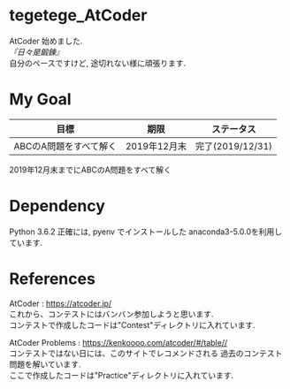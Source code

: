 # tegetege_AtCoder

AtCoder 始めました.  
*『日々是鍛錬』*  
自分のペースですけど, 途切れない様に頑張ります.  

# My Goal

|目標  |期限  |ステータス  |
|---|---|:---:|
|ABCのA問題をすべて解く  |2019年12月末  |完了(2019/12/31)  |


2019年12月末までにABCのA問題をすべて解く

# Dependency
Python 3.6.2
正確には, pyenv でインストールした anaconda3-5.0.0を利用しています.

# References
AtCoder : https://atcoder.jp/  
これから、コンテストにはバンバン参加しようと思います.  
コンテストで作成したコードは"Contest"ディレクトリに入れています.

AtCoder Problems : https://kenkoooo.com/atcoder/#/table//  
コンテストではない日には、このサイトでレコメンドされる
過去のコンテスト問題を解いています.  
ここで作成したコードは"Practice"ディレクトリに入れています.